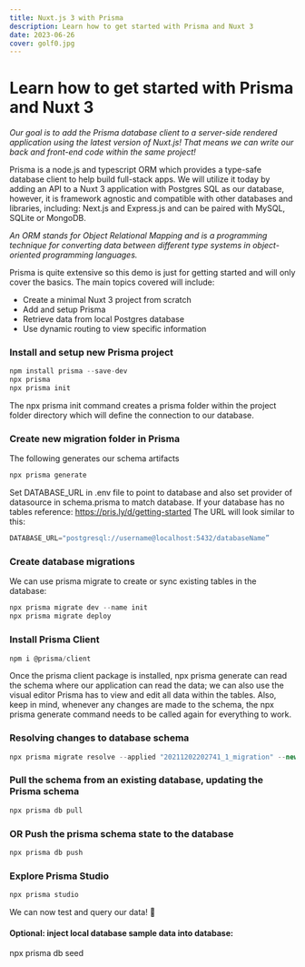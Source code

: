 ```yaml
---
title: Nuxt.js 3 with Prisma
description: Learn how to get started with Prisma and Nuxt 3
date: 2023-06-26
cover: golf0.jpg
---
```


# Learn how to get started with Prisma and Nuxt 3

*Our goal is to add the Prisma database client to a server-side rendered application using the latest version of Nuxt.js! That means we can write our back and front-end code within the same project!* 

Prisma is a node.js and typescript ORM which provides a type-safe database client to help build full-stack apps. We will utilize it today by adding an API to a Nuxt 3 application with Postgres SQL as our database, however, it is framework agnostic and compatible with other databases and libraries, including: Next.js and Express.js and can be paired with MySQL, SQLite or MongoDB.

*An ORM stands for Object Relational Mapping and is a programming technique for converting data between different type systems in object-oriented programming languages.*

Prisma is quite extensive so this demo is just for getting started and will only cover the basics. The main topics covered will include: 

- Create a minimal Nuxt 3 project from scratch
- Add and setup Prisma
- Retrieve data from local Postgres database
- Use dynamic routing to view specific information

<!--more-->

### Install and setup new Prisma project



```js
npm install prisma --save-dev
npx prisma
npx prisma init

```


The npx prisma init command creates a prisma folder within the project folder directory which will define the connection to our database.

### Create new migration folder in Prisma
The following generates our schema artifacts


```js
npx prisma generate
```


Set DATABASE_URL in .env file to point to database and also set provider of datasource in schema.prisma to match database. If your database has no tables reference: https://pris.ly/d/getting-started
The URL will look similar to this:


```js
DATABASE_URL="postgresql://username@localhost:5432/databaseName”
```


### Create database migrations

We can use prisma migrate to create or sync existing tables in the database: 



```js
npx prisma migrate dev --name init
npx prisma migrate deploy
```


### Install Prisma Client



```js
npm i @prisma/client
```


Once the prisma client package is installed, npx prisma generate can read the schema where our application can read the data; we can also use the visual editor Prisma has to view and edit all data within the tables. Also, keep in mind, whenever any changes are made to the schema, the npx prisma generate command needs to be called again for everything to work.

### Resolving changes to database schema


```js
npx prisma migrate resolve --applied "20211202202741_1_migration" --new-feature
```


### Pull the schema from an existing database, updating the Prisma schema


```js
npx prisma db pull
```

### OR Push the prisma schema state to the database


```js
npx prisma db push
```


### Explore Prisma Studio

```js
npx prisma studio
```

We can now test and query our data! 🍾

#### Optional: inject local database sample data into database:
npx prisma db seed

